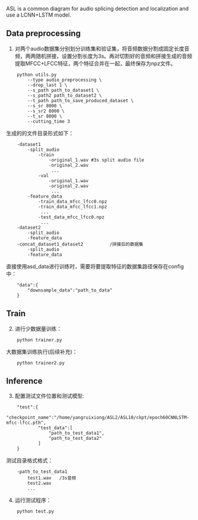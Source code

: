 ASL is a common diagram for audio splicing detection and localization and use a LCNN+LSTM model.


## Data preprocessing
1. 对两个audio数据集分别划分训练集和验证集，将音频数据分割成固定长度音频，两两随机拼接，设置分割长度为3s。再对切割好的音频和拼接生成的音频提取MFCC+LFCC特征，两个特征合并在一起，最终保存为npz文件。
```
    python utils.py
        --type audio_preprocessing \
        --drop_last 1 \
        --s_path path_to_dataset1 \
        --s_path2 path_to_dataset2 \
        --t_path path_to_save_produced_dataset \
        --s_sr 8000 \  
        --s_sr2 8000 \
        --t_sr 8000 \
        --cutting_time 3
```
生成的的文件目录形式如下：
```
    -dataset1              
        -split_audio
            -train      
                -original_1.wav #3s split audio file
                -original_2.wav
                 ...
            -val
                -original_1.wav
                -original_2.wav
                 ...
        -feature_data 
            -train_data_mfcc_lfcc0.npz   
            -train_data_mfcc_lfcc1.npz
             ...
            -test_data_mfcc_lfcc0.npz
             ...
    -dataset2
        -split_audio
        -feature_data
    -concat_dataset1_dataset2          /拼接后的数据集
        -split_audio
        -feature_data
```

直接使用asd_data进行训练时，需要将要提取特征的数据集路径保存在config中：
```
    "data":{
        "downsample_data":"path_to_data"
    }
```

## Train
2. 进行少数据量训练：
```
    python trainer.py
```
大数据集训练执行(后续补充)：
```
    python trainer2.py
```
## Inference
3. 配置测试文件位置和测试模型:
```
    "test":{
            "checkpoint_name":"/home/yangruixiong/ASL2/ASL10/ckpt/epoch60CNNLSTM-mfcc-lfcc.pth",
            "test_data":[
                "path_to_test_data1",
                "path_to_test_data2"       
            ]
    }
```
测试目录格式格式：
```
    -path_to_test_data1
        test1.wav   /3s音频
        test2.wav
        ...
```
4. 运行测试程序：
```
    python test.py
```

